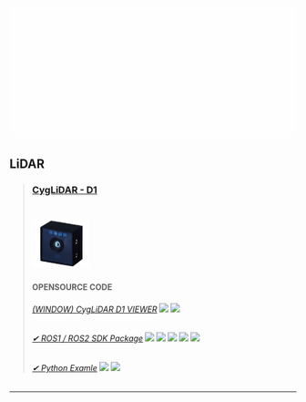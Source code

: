 <h1 align="center">
  <img src="img/logo.gif" width="800"/>
</h1>

## LiDAR 
>### [CygLiDAR - D1](https://www.cygbot.com/2d-3d-dual-solid-state-tof-lidar)
><h1 align="left">
>  <img src="img/D1_IMAGE.png" width="100"/>
></h1>
>
> #### OPENSOURCE CODE
>
> ###### [(WINDOW) CygLiDAR D1 VIEWER](https://www.cygbot.com/downloads) <img src="https://img.shields.io/badge/C Sharp-239120?style=flat-square&logo=csharp&logoColor=white"/>  <img src="https://img.shields.io/badge/Window-0078D6?style=flat-square&logo=windows&logoColor=white"/>
>
> ###### [✔ ROS1 / ROS2 SDK Package](https://github.com/CygLiDAR-ROS/cyglidar_d1) <img src="https://img.shields.io/badge/C++-00599C?style=flat-square&logo=cplusplus&logoColor=white"/>  <img src="https://img.shields.io/badge/ROS1/ROS2-22314E?style=flat-square&logo=ros&logoColor=white"/>  <img src="https://img.shields.io/badge/Ubuntu-E95420?style=flat-square&logo=ubuntu&logoColor=white"/>  <img src="https://img.shields.io/badge/Linux-FCC624?style=flat-square&logo=linux&logoColor=white"/>  <img src="https://img.shields.io/badge/Window-0078D6?style=flat-square&logo=windows&logoColor=white"/>  
> 
> ###### [✔ Python Examle](https://github.com/CygLiDAR-ROS/cyglidarPython) <img src="https://img.shields.io/badge/Python-3776AB?style=flat-square&logo=python&logoColor=white"/>  <img src="https://img.shields.io/badge/Raspberry Pi-A22846?style=flat-square&logo=raspberrypi&logoColor=white"/>
------------------------
